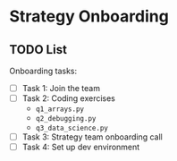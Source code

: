 # Strategy Onboarding

## TODO List

Onboarding tasks:

- [ ] Task 1: Join the team
- [ ] Task 2: Coding exercises
  - `q1_arrays.py`
  - `q2_debugging.py`
  - `q3_data_science.py`
- [ ] Task 3: Strategy team onboarding call
- [ ] Task 4: Set up dev environment
